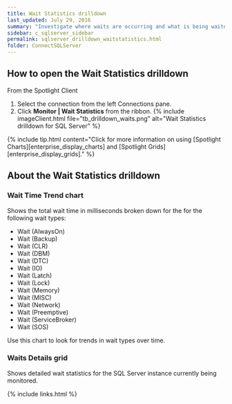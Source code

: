 ```yaml
---
title: Wait Statistics drilldown
last_updated: July 29, 2016
summary: "Investigate where waits are occurring and what is being waited for"
sidebar: c_sqlserver_sidebar
permalink: sqlserver_drilldown_waitstatistics.html
folder: ConnectSQLServer
---
```




## How to open the Wait Statistics drilldown

From the Spotlight Client

1. Select the connection from the left Connections pane.
2. Click **Monitor \| Wait Statistics** from the ribbon.
   {% include imageClient.html file="tb_drilldown_waits.png" alt="Wait Statistics drilldown for SQL Server" %}

{% include tip.html content="Click for more information on using [Spotlight Charts][enterprise_display_charts] and [Spotlight Grids][enterprise_display_grids]." %}


## About the Wait Statistics drilldown


### Wait Time Trend chart
Shows the total wait time in milliseconds broken down for the for the following wait types:

* Wait (AlwaysOn)
* Wait (Backup)
* Wait (CLR)
* Wait (DBM)
* Wait (DTC)
* Wait (IO)
* Wait (Latch)
* Wait (Lock)
* Wait (Memory)
* Wait (MISC)
* Wait (Network)
* Wait (Preemptive)
* Wait (ServiceBroker)
* Wait (SOS)

Use this chart to look for trends in wait types over time.

### Waits Details grid
Shows detailed wait statistics for the SQL Server instance currently being monitored.




{% include links.html %}
